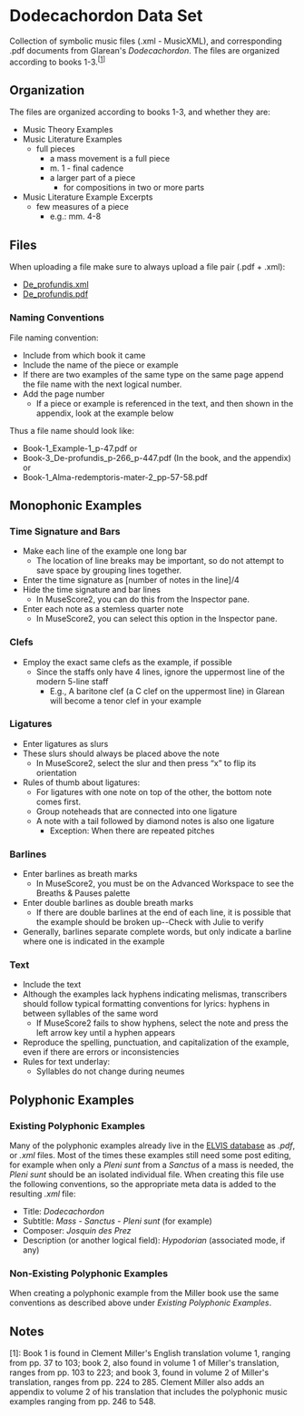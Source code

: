 # Dodecachordon Data Set

Collection of symbolic music files (.xml - MusicXML), and corresponding .pdf documents from Glarean's _Dodecachordon_. The files are organized according to books 1-3.<sup>[[1](#note-1)]</sup>

## Organization

The files are organized according to books 1-3, and whether they are:

+ Music Theory Examples
+ Music Literature Examples
  - full pieces
    - a mass movement is a full piece
    - m. 1 - final cadence
    - a larger part of a piece
      - for compositions in two or more parts
+ Music Literature Example Excerpts
  - few measures of a piece
    - e.g.: mm. 4-8

## Files

When uploading a file make sure to always upload a file pair (.pdf + .xml):
+ [De_profundis.xml](https://github.com/ELVIS-Project/Dodecachordon-Data-Set/blob/master/Book-III/Literature-Examples/Champion-Jos1511_De-profundis.xml)
+ [De_profundis.pdf](https://github.com/ELVIS-Project/Dodecachordon-Data-Set/blob/master/Book-III/Literature-Examples/Champion-Jos1511_De-profundis.pdf)

### Naming Conventions

File naming convention:
+ Include from which book it came
+ Include the name of the piece or example
+ If there are two examples of the same type on the same page append the file name with the next logical number.
+ Add the page number
  - If a piece or example is referenced in the text, and then shown in the appendix, look at the example below 

Thus a file name should look like:
- Book-1_Example-1_p-47.pdf
or
- Book-3_De-profundis_p-266_p-447.pdf (In the book, and the appendix)
or
- Book-1_Alma-redemptoris-mater-2_pp-57-58.pdf

## Monophonic Examples

### Time Signature and Bars
+ Make each line of the example one long bar
  - The location of line breaks may be important, so do not attempt to save space by grouping lines together.
+ Enter the time signature as [number of notes in the line]/4
+ Hide the time signature and bar lines
  - In MuseScore2, you can do this from the Inspector pane.
+ Enter each note as a stemless quarter note
  - In MuseScore2, you can select this option in the Inspector pane.

### Clefs
+ Employ the exact same clefs as the example, if possible
  - Since the staffs only have 4 lines, ignore the uppermost line of the modern 5-line staff
    - E.g., A baritone clef (a C clef on the uppermost line) in Glarean will become a tenor clef in your example

### Ligatures
+ Enter ligatures as slurs
+ These slurs should always be placed above the note
  - In MuseScore2, select the slur and then press “x” to flip its orientation
+ Rules of thumb about ligatures:
  - For ligatures with one note on top of the other, the bottom note comes first.
  - Group noteheads that are connected into one ligature 
  - A note with a tail followed by diamond notes is also one ligature
    - Exception: When there are repeated pitches

### Barlines
+ Enter barlines as breath marks
  - In MuseScore2, you must be on the Advanced Workspace to see the Breaths & Pauses palette
+ Enter double barlines as double breath marks
  - If there are double barlines at the end of each line, it is possible that the example should be broken up--Check with Julie to verify
+ Generally, barlines separate complete words, but only indicate a barline where one is indicated in the example

### Text
+ Include the text
+ Although the examples lack hyphens indicating melismas, transcribers should follow typical formatting conventions for lyrics: hyphens in between syllables of the same word
  - If MuseScore2 fails to show hyphens, select the note and press the left arrow key until a hyphen appears
+ Reproduce the spelling, punctuation, and capitalization of the example, even if there are errors or inconsistencies
+ Rules for text underlay:
  - Syllables do not change during neumes

## Polyphonic Examples

### Existing Polyphonic Examples

Many of the polyphonic examples already live in the [ELVIS database](http://database.elvisproject.ca) as _.pdf_, or _.xml_ files. Most of the times these examples still need some post editing, for example when only a _Pleni sunt_ from a _Sanctus_ of a mass is needed, the _Pleni sunt_ should be an isolated individual file. When creating this file use the following conventions, so the appropriate meta data is added to the resulting _.xml_ file:
+ Title: _Dodecachordon_
+ Subtitle: _Mass - Sanctus - Pleni sunt_ (for example)
+ Composer: _Josquin des Prez_
+ Description (or another logical field): _Hypodorian_ (associated mode, if any)

### Non-Existing Polyphonic Examples

When creating a polyphonic example from the Miller book use the same conventions as described above under _Existing Polyphonic Examples_. 

## Notes

<a name="note-1">[1]</a>: Book 1 is found in Clement Miller's English translation volume 1, ranging from pp. 37 to 103; book 2, also found in volume 1 of Miller's translation, ranges from pp. 103 to 223; and book 3, found in volume 2 of Miller's translation, ranges from pp. 224 to 285. Clement Miller also adds an appendix to volume 2 of his translation that includes the polyphonic music examples ranging from pp. 246 to 548.


